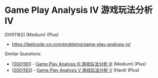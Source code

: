 # Game Play Analysis IV 游戏玩法分析 IV

[0001182] (Medium) (Plus)

- https://leetcode-cn.com/problems/game-play-analysis-iv/

Similar Questions:

- [[0001181](https://leetcode-cn.com/problems/game-play-analysis-iii/)] - [Game Play Analysis III 游戏玩法分析 III](./0001181.game-play-analysis-iii.md) (Medium) (Plus)
- [[0001193](https://leetcode-cn.com/problems/game-play-analysis-v/)] - [Game Play Analysis V 游戏玩法分析 V](./0001193.game-play-analysis-v.md) (Hard) (Plus)
